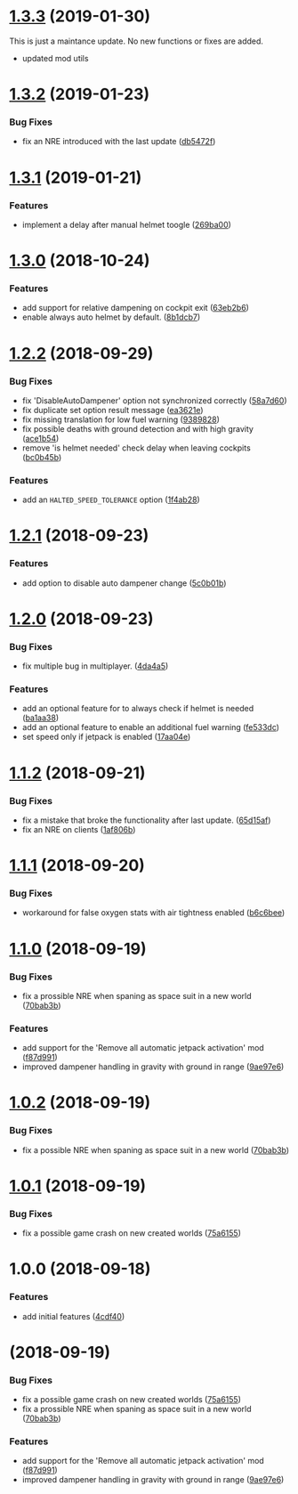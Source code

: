 # [1.3.3](https://github.com/SiskSjet/SmartSuit/compare/v1.3.2...v1.3.3) (2019-01-30)

This is just a maintance update. No new functions or fixes are added.

* updated mod utils



# [1.3.2](https://github.com/SiskSjet/SmartSuit/compare/v1.3.1...v1.3.2) (2019-01-23)


### Bug Fixes

* fix an NRE introduced with the last update ([db5472f](https://github.com/SiskSjet/SmartSuit/commit/db5472f))



# [1.3.1](https://github.com/SiskSjet/SmartSuit/compare/v1.3.0...v1.3.1) (2019-01-21)


### Features

* implement a delay after manual helmet toogle ([269ba00](https://github.com/SiskSjet/SmartSuit/commit/269ba00))



<a name="1.3.0"></a>
# [1.3.0](https://github.com/SiskSjet/SmartSuit/compare/v1.2.1...v1.3.0) (2018-10-24)


### Features

* add support for relative dampening on cockpit exit ([63eb2b6](https://github.com/SiskSjet/SmartSuit/commit/63eb2b6))
* enable always auto helmet by default. ([8b1dcb7](https://github.com/SiskSjet/SmartSuit/commit/8b1dcb7))



<a name="1.2.2"></a>
# [1.2.2](https://github.com/SiskSjet/SmartSuit/compare/v1.2.1...v1.2.2) (2018-09-29)


### Bug Fixes

* fix 'DisableAutoDampener' option not synchronized correctly ([58a7d60](https://github.com/SiskSjet/SmartSuit/commit/58a7d60))
* fix duplicate set option result message ([ea3621e](https://github.com/SiskSjet/SmartSuit/commit/ea3621e))
* fix missing translation for low fuel warning ([9389828](https://github.com/SiskSjet/SmartSuit/commit/9389828))
* fix possible deaths with ground detection and with high gravity ([ace1b54](https://github.com/SiskSjet/SmartSuit/commit/ace1b54))
* remove 'is helmet needed' check delay when leaving cockpits ([bc0b45b](https://github.com/SiskSjet/SmartSuit/commit/bc0b45b))


### Features

* add an `HALTED_SPEED_TOLERANCE` option ([1f4ab28](https://github.com/SiskSjet/SmartSuit/commit/1f4ab28))



<a name="1.2.1"></a>
# [1.2.1](https://github.com/SiskSjet/SmartSuit/compare/v1.1.1...v1.2.1) (2018-09-23)


### Features

* add option to disable auto dampener change ([5c0b01b](https://github.com/SiskSjet/SmartSuit/commit/5c0b01b))



<a name="1.2.0"></a>
# [1.2.0](https://github.com/SiskSjet/SmartSuit/compare/v1.1.2...v1.2.0) (2018-09-23)


### Bug Fixes

* fix multiple bug in multiplayer. ([4da4a5](https://github.com/SiskSjet/SmartSuit/commit/4da4a5))

### Features

* add an optional feature for to always check if helmet is needed ([ba1aa38](https://github.com/SiskSjet/SmartSuit/commit/ba1aa38))
* add an optional feature to enable an additional fuel warning ([fe533dc](https://github.com/SiskSjet/SmartSuit/commit/fe533dc))
* set speed only if jetpack is enabled ([17aa04e](https://github.com/SiskSjet/SmartSuit/commit/17aa04e))



<a name="1.1.2"></a>
# [1.1.2](https://github.com/SiskSjet/SmartSuit/compare/v1.1.1...v1.1.2) (2018-09-21)


### Bug Fixes

* fix a mistake that broke the functionality after last update. ([65d15af](https://github.com/SiskSjet/SmartSuit/commit/65d15af))
* fix an NRE on clients ([1af806b](https://github.com/SiskSjet/SmartSuit/commit/1af806b))



<a name="1.1.1"></a>
# [1.1.1](https://github.com/SiskSjet/SmartSuit/compare/v1.1.0...v1.1.1) (2018-09-20)


### Bug Fixes

* workaround for false oxygen stats with air tightness enabled ([b6c6bee](https://github.com/SiskSjet/SmartSuit/commit/b6c6bee))



<a name="1.1.0"></a>
# [1.1.0](https://github.com/SiskSjet/SmartSuit/compare/v1.0.2...v1.1.0) (2018-09-19)


### Bug Fixes

* fix a prossible NRE when spaning as space suit in a new world ([70bab3b](https://github.com/SiskSjet/SmartSuit/commit/70bab3b))


### Features

* add support for the 'Remove all automatic jetpack activation' mod ([f87d991](https://github.com/SiskSjet/SmartSuit/commit/f87d991))
* improved dampener handling in gravity with ground in range ([9ae97e6](https://github.com/SiskSjet/SmartSuit/commit/9ae97e6))



<a name="1.0.2"></a>
# [1.0.2](https://github.com/SiskSjet/SmartSuit/compare/v1.0.1...v1.0.2) (2018-09-19)


### Bug Fixes

* fix a possible NRE when spaning as space suit in a new world ([70bab3b](https://github.com/SiskSjet/SmartSuit/commit/70bab3b))



<a name="1.0.1"></a>
# [1.0.1](https://github.com/SiskSjet/SmartSuit/compare/v1.0.0...v1.0.1) (2018-09-19)


### Bug Fixes

* fix a possible game crash on new created worlds ([75a6155](https://github.com/SiskSjet/SmartSuit/commit/75a6155))



<a name="1.0.0"></a>
# 1.0.0 (2018-09-18)


### Features

* add initial features ([4cdf40](https://github.com/SiskSjet/SmartSuit/commit/4cdf40))



<a name=""></a>
#  (2018-09-19)


### Bug Fixes

* fix a possible game crash on new created worlds ([75a6155](https://github.com/SiskSjet/SmartSuit/commit/75a6155))
* fix a prossible NRE when spaning as space suit in a new world ([70bab3b](https://github.com/SiskSjet/SmartSuit/commit/70bab3b))


### Features

* add support for the 'Remove all automatic jetpack activation' mod ([f87d991](https://github.com/SiskSjet/SmartSuit/commit/f87d991))
* improved dampener handling in gravity with ground in range ([9ae97e6](https://github.com/SiskSjet/SmartSuit/commit/9ae97e6))



